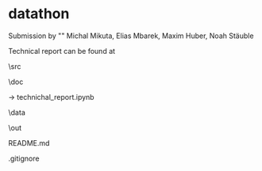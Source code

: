 # datathon
Submission by ""
Michal Mikuta, Elias Mbarek, Maxim Huber, Noah Stäuble

Technical report can be found at

\src

\doc

 -> technichal_report.ipynb

\data

\out

README.md

.gitignore

